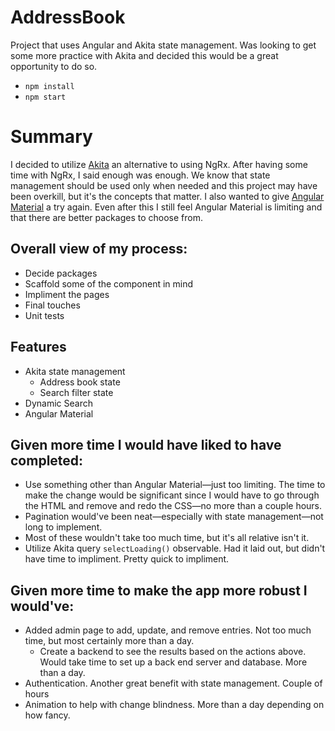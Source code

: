 # AddressBook

Project that uses Angular and Akita state management. Was looking to get some more practice with Akita and decided this would be a great opportunity to do so.

- `npm install`
- `npm start`

# Summary

I decided to utilize [Akita](https://datorama.github.io/akita/) an alternative to using NgRx. After having some time with NgRx, I said enough was enough. We know that state management should be used only when needed and this project may have been overkill, but it's the concepts that matter. I also wanted to give [Angular Material](https://material.angular.io/) a try again. Even after this I still feel Angular Material is limiting and that there are better packages to choose from.

## Overall view of my process:
- Decide packages 
- Scaffold some of the component in mind
- Impliment the pages
- Final touches
- Unit tests

## Features
- Akita state management
    - Address book state
    - Search filter state
- Dynamic Search
- Angular Material

## Given more time I would have liked to have completed: 
- Use something other than Angular Material—just too limiting. The time to make the change would be significant since I would have to go through the HTML and remove and redo the CSS—no more than a couple hours. 
- Pagination would've been neat—especially with state management—not long to implement.
- Most of these wouldn't take too much time, but it's all relative isn't it.
- Utilize Akita query `selectLoading()` observable. Had it laid out, but didn't have time to impliment. Pretty quick to impliment.

## Given more time to make the app more robust I would've:
- Added admin page to add, update, and remove entries. Not too much time, but most certainly more than a day.
    - Create a backend to see the results based on the actions above. Would take time to set up a back end server and database. More than a day.
- Authentication. Another great benefit with state management. Couple of hours
- Animation to help with change blindness. More than a day depending on how fancy.